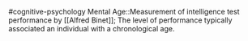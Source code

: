 #cognitive-psychology 
Mental Age::Measurement of intelligence test performance by [[Alfred Binet]]; The level of performance typically associated an individual with a chronological age. 